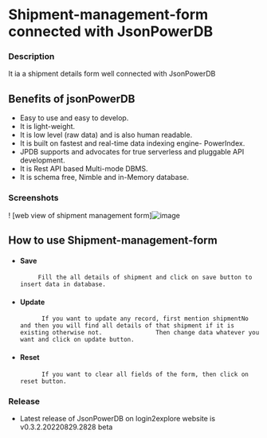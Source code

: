 # Shipment-management-form connected with JsonPowerDB
### Description
It ia a shipment details form well connected with JsonPowerDB

## Benefits of jsonPowerDB
- Easy to use and easy to develop.
- It is light-weight.
- It is low level (raw data) and is also human readable.
- It is built on fastest and real-time data indexing engine- PowerIndex.
- JPDB supports and advocates for true serverless and pluggable API development.
- It is Rest API based Multi-mode DBMS.
- It is schema free, Nimble and in-Memory database.
### Screenshots
! [web view of shipment management form]![image](https://github.com/ankitmishraindia/Shipment-management-form/assets/122813547/4f7849b1-5ca4-4fd9-82c2-cc1babe727e8)
## How to use Shipment-management-form
- #### Save
           Fill the all details of shipment and click on save button to insert data in database.
- #### Update
            If you want to update any record, first mention shipmentNo and then you will find all details of that shipment if it is existing otherwise not.               Then change data whatever you want and click on update button.
- #### Reset
            If you want to clear all fields of the form, then click on reset button.
### Release
- Latest release of JsonPowerDB on login2explore website is v0.3.2.20220829.2828 beta


